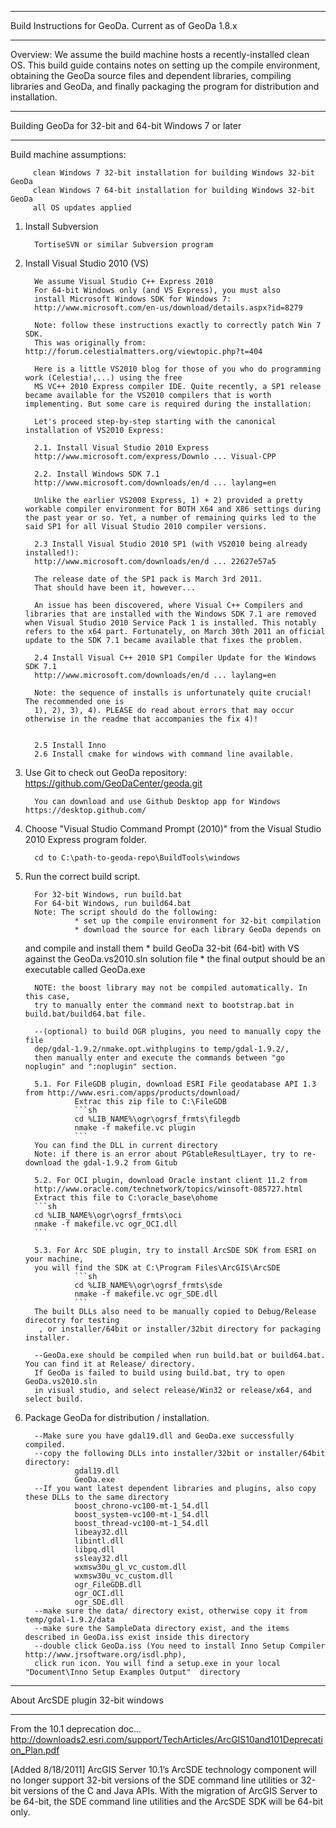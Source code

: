 *****************************************************************
Build Instructions for GeoDa.  Current as of GeoDa 1.8.x
*****************************************************************

Overview: We assume the build machine hosts a recently-installed
clean OS.  This build guide contains notes on setting up the compile
environment, obtaining the GeoDa source files and dependent libraries,
compiling libraries and GeoDa, and finally packaging the program
for distribution and installation.

***************************************************************
Building GeoDa for 32-bit and 64-bit Windows 7 or later
***************************************************************

Build machine assumptions:

         clean Windows 7 32-bit installation for building Windows 32-bit GeoDa
         clean Windows 7 64-bit installation for building Windows 32-bit GeoDa
         all OS updates applied

1. Install Subversion

         TortiseSVN or similar Subversion program

2. Install Visual Studio 2010 (VS)

         We assume Visual Studio C++ Express 2010
         For 64-bit Windows only (and VS Express), you must also
         install Microsoft Windows SDK for Windows 7:
         http://www.microsoft.com/en-us/download/details.aspx?id=8279

         Note: follow these instructions exactly to correctly patch Win 7 SDK.
         This was originally from: http://forum.celestialmatters.org/viewtopic.php?t=404

         Here is a little VS2010 blog for those of you who do programming work (Celestia!,...) using the free
         MS VC++ 2010 Express compiler IDE. Quite recently, a SP1 release became available for the VS2010 compilers that is worth implementing. But some care is required during the installation:

         Let's proceed step-by-step starting with the canonical installation of VS2010 Express:

         2.1. Install Visual Studio 2010 Express
         http://www.microsoft.com/express/Downlo ... Visual-CPP

         2.2. Install Windows SDK 7.1
         http://www.microsoft.com/downloads/en/d ... laylang=en

         Unlike the earlier VS2008 Express, 1) + 2) provided a pretty workable compiler environment for BOTH X64 and X86 settings during the past year or so. Yet, a number of remaining quirks led to the said SP1 for all Visual Studio 2010 compiler versions.

         2.3 Install Visual Studio 2010 SP1 (with VS2010 being already installed!):
         http://www.microsoft.com/downloads/en/d ... 22627e57a5

         The release date of the SP1 pack is March 3rd 2011.
         That should have been it, however...

         An issue has been discovered, where Visual C++ Compilers and libraries that are installed with the Windows SDK 7.1 are removed when Visual Studio 2010 Service Pack 1 is installed. This notably refers to the x64 part. Fortunately, on March 30th 2011 an official update to the SDK 7.1 became available that fixes the problem.

         2.4 Install Visual C++ 2010 SP1 Compiler Update for the Windows SDK 7.1
         http://www.microsoft.com/downloads/en/d ... laylang=en

         Note: the sequence of installs is unfortunately quite crucial! The recommended one is
         1), 2), 3), 4). PLEASE do read about errors that may occur otherwise in the readme that accompanies the fix 4)!


         2.5 Install Inno
         2.6 Install cmake for windows with command line available.

3. Use Git to check out GeoDa repository: https://github.com/GeoDaCenter/geoda.git

         You can download and use Github Desktop app for Windows https://desktop.github.com/
 
4. Choose "Visual Studio Command Prompt (2010)" from the
   Visual Studio 2010 Express program folder.
   
         cd to C:\path-to-geoda-repo\BuildTools\windows
 
5. Run the correct build script.

         For 32-bit Windows, run build.bat
         For 64-bit Windows, run build64.bat
         Note: The script should do the following:
                  * set up the compile environment for 32-bit compilation
                  * download the source for each library GeoDa depends on
	  and compile and install them
                  * build GeoDa 32-bit (64-bit) with VS against the
	  GeoDa.vs2010.sln solution file
                  * the final output should be an executable called GeoDa.exe

         NOTE: the boost library may not be compiled automatically. In this case,
         try to manually enter the command next to bootstrap.bat in build.bat/build64.bat file.

         --(optional) to build OGR plugins, you need to manually copy the file
         dep/gdal-1.9.2/nmake.opt.withplugins to temp/gdal-1.9.2/,
         then manually enter and execute the commands between "go noplugin" and ":noplugin" section.
 
         5.1. For FileGDB plugin, download ESRI File geodatabase API 1.3 from http://www.esri.com/apps/products/download/
                  Extrac this zip file to C:\FileGDB
                  ```sh
                  cd %LIB_NAME%\ogr\ogrsf_frmts\filegdb
                  nmake -f makefile.vc plugin
                  ```
         You can find the DLL in current directory 
         Note: if there is an error about PGtableResultLayer, try to re-download the gdal-1.9.2 from Gitub
         
         5.2. For OCI plugin, download Oracle instant client 11.2 from 
         http://www.oracle.com/technetwork/topics/winsoft-085727.html
         Extract this file to C:\oracle_base\ohome
         ```sh
         cd %LIB_NAME%\ogr\ogrsf_frmts\oci
         nmake -f makefile.vc ogr_OCI.dll
         ```
         
         5.3. For Arc SDE plugin, try to install ArcSDE SDK from ESRI on your machine, 
         you will find the SDK at C:\Program Files\ArcGIS\ArcSDE
                  ```sh
                  cd %LIB_NAME%\ogr\ogrsf_frmts\sde
                  nmake -f makefile.vc ogr_SDE.dll
                  ```
         The built DLLs also need to be manually copied to Debug/Release direcotry for testing 
          , or installer/64bit or installer/32bit directory for packaging installer.

         --GeoDa.exe should be compiled when run build.bat or build64.bat. You can find it at Release/ directory.
         If GeoDa is failed to build using build.bat, try to open GeoDa.vs2010.sln
         in visual studio, and select release/Win32 or release/x64, and select build. 


6. Package GeoDa for distribution / installation.

         --Make sure you have gdal19.dll and GeoDa.exe successfully compiled.
         --copy the following DLLs into installer/32bit or installer/64bit directory:
                  gdal19.dll
                  GeoDa.exe
         --If you want latest dependent libraries and plugins, also copy these DLLs to the same directory
                  boost_chrono-vc100-mt-1_54.dll 
                  boost_system-vc100-mt-1_54.dll
                  boost_thread-vc100-mt-1_54.dll
                  libeay32.dll
                  libintl.dll
                  libpq.dll
                  ssleay32.dll
                  wxmsw30u_gl_vc_custom.dll
                  wxmsw30u_vc_custom.dll
                  ogr_FileGDB.dll
                  ogr_OCI.dll
                  ogr_SDE.dll
         --make sure the data/ directory exist, otherwise copy it from temp/gdal-1.9.2/data 
         --make sure the SampleData directory exist, and the items described in GeoDa.iss exist inside this directory 
         --double click GeoDa.iss (You need to install Inno Setup Compiler http://www.jrsoftware.org/isdl.php), 
         click run icon. You will find a setup.exe in your local "Document\Inno Setup Examples Output"  directory

***************************************************************
About ArcSDE plugin 32-bit windows
***************************************************************
From the 10.1 deprecation doc…
http://downloads2.esri.com/support/TechArticles/ArcGIS10and101Deprecation_Plan.pdf
 
[Added 8/18/2011]
ArcGIS Server 10.1’s ArcSDE technology component will no longer support 32-bit versions of the SDE command line utilities or 32-bit versions of the C and Java APIs. With the migration of ArcGIS Server to be 64-bit, the SDE command line utilities and the ArcSDE SDK will be 64-bit only.
